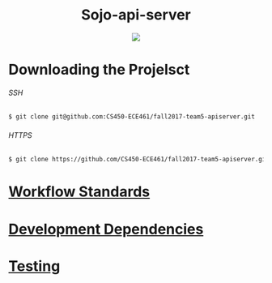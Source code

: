 <h1 align="center">Sojo-api-server</h1>

<p align="center">
<a href="https://travis-ci.org/CS450-ECE461/fall2017-team5-apiserver">
<img src="https://travis-ci.org/CS450-ECE461/fall2017-team5-apiserver.svg?branch=staging" /></a>
</p>

# Downloading the Projelsct
###### SSH
```sh
$ git clone git@github.com:CS450-ECE461/fall2017-team5-apiserver.git
```
###### HTTPS
```sh
$ git clone https://github.com/CS450-ECE461/fall2017-team5-apiserver.git
```
# [Workflow Standards](https://github.com/CS450-ECE461/fall2017-team5-apiserver/blob/master/docs/WORKFLOW.md)
# [Development Dependencies](https://github.com/CS450-ECE461/fall2017-team5-apiserver/blob/master/docs/DEVELOPMENT_DEPS.md)
# [Testing](https://github.com/CS450-ECE461/fall2017-team5-apiserver/blob/master/docs/TESTING.md)